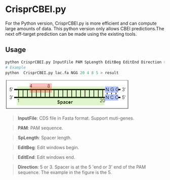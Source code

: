 # CrisprCBEI.py

For the Python version, CrisprCBEI.py is more efficient and can compute large amounts of data. This python version only allows CBEI predictions.The next off-target prediction can be made using the existing tools.

## Usage

```Python
python CrisprCBEI.py InputFile PAM SpLength EditBeg EditEnd Direction > result
# Example
python  CrisprCBEI.py lac.fa NGG 20 4 8 5 > result
```
![BE](./BE.png)

> **InputFile**: CDS file in Fasta format. Support muti-genes.

> **PAM**: PAM sequence.

> **SpLength**: Spacer length.

> **EditBeg**: Edit windows begin.

> **EditEnd**: Edit windows end.

> **Direction**: 5 or 3. Spacer is at the 5 'end or 3' end of the PAM sequence. The example in the figure is the 5.
